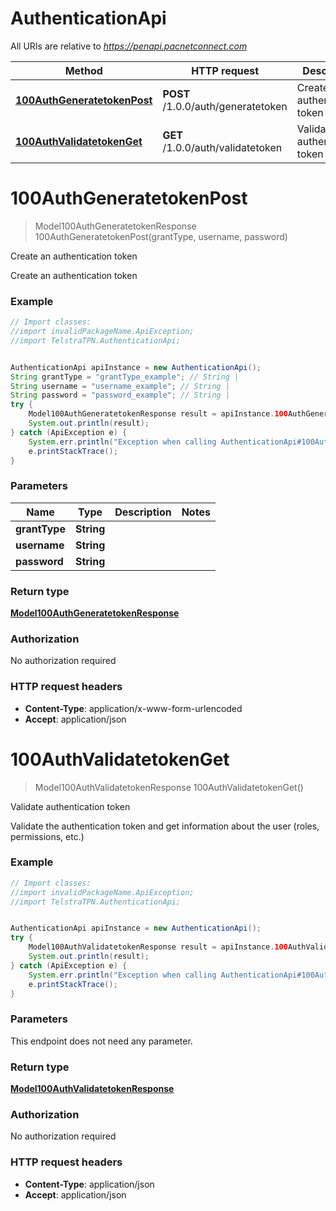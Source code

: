 # AuthenticationApi

All URIs are relative to *https://penapi.pacnetconnect.com*

Method | HTTP request | Description
------------- | ------------- | -------------
[**100AuthGeneratetokenPost**](AuthenticationApi.md#100AuthGeneratetokenPost) | **POST** /1.0.0/auth/generatetoken | Create an authentication token
[**100AuthValidatetokenGet**](AuthenticationApi.md#100AuthValidatetokenGet) | **GET** /1.0.0/auth/validatetoken | Validate authentication token


<a name="100AuthGeneratetokenPost"></a>
# **100AuthGeneratetokenPost**
> Model100AuthGeneratetokenResponse 100AuthGeneratetokenPost(grantType, username, password)

Create an authentication token

Create an authentication token

### Example
```java
// Import classes:
//import invalidPackageName.ApiException;
//import TelstraTPN.AuthenticationApi;


AuthenticationApi apiInstance = new AuthenticationApi();
String grantType = "grantType_example"; // String | 
String username = "username_example"; // String | 
String password = "password_example"; // String | 
try {
    Model100AuthGeneratetokenResponse result = apiInstance.100AuthGeneratetokenPost(grantType, username, password);
    System.out.println(result);
} catch (ApiException e) {
    System.err.println("Exception when calling AuthenticationApi#100AuthGeneratetokenPost");
    e.printStackTrace();
}
```

### Parameters

Name | Type | Description  | Notes
------------- | ------------- | ------------- | -------------
 **grantType** | **String**|  |
 **username** | **String**|  |
 **password** | **String**|  |

### Return type

[**Model100AuthGeneratetokenResponse**](Model100AuthGeneratetokenResponse.md)

### Authorization

No authorization required

### HTTP request headers

 - **Content-Type**: application/x-www-form-urlencoded
 - **Accept**: application/json

<a name="100AuthValidatetokenGet"></a>
# **100AuthValidatetokenGet**
> Model100AuthValidatetokenResponse 100AuthValidatetokenGet()

Validate authentication token

Validate the authentication token and get information about the user (roles, permissions, etc.)

### Example
```java
// Import classes:
//import invalidPackageName.ApiException;
//import TelstraTPN.AuthenticationApi;


AuthenticationApi apiInstance = new AuthenticationApi();
try {
    Model100AuthValidatetokenResponse result = apiInstance.100AuthValidatetokenGet();
    System.out.println(result);
} catch (ApiException e) {
    System.err.println("Exception when calling AuthenticationApi#100AuthValidatetokenGet");
    e.printStackTrace();
}
```

### Parameters
This endpoint does not need any parameter.

### Return type

[**Model100AuthValidatetokenResponse**](Model100AuthValidatetokenResponse.md)

### Authorization

No authorization required

### HTTP request headers

 - **Content-Type**: application/json
 - **Accept**: application/json

